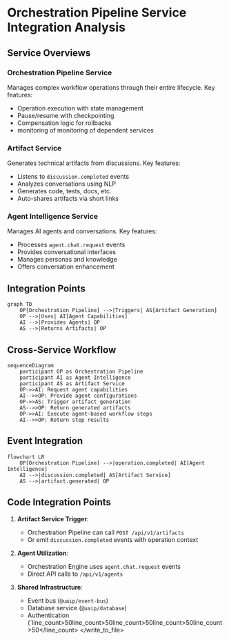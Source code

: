 # Orchestration Pipeline Service Integration Analysis

## Service Overviews

### Orchestration Pipeline Service
Manages complex workflow operations through their entire lifecycle. Key features:
- Operation execution with state management
- Pause/resume with checkpointing
- Compensation logic for rollbacks
- monitoring of monitoring of dependent services

### Artifact Service
Generates technical artifacts from discussions. Key features:
- Listens to `discussion.completed` events
- Analyzes conversations using NLP
- Generates code, tests, docs, etc.
- Auto-shares artifacts via short links

### Agent Intelligence Service
Manages AI agents and conversations. Key features:
- Processes `agent.chat.request` events
- Provides conversational interfaces
- Manages personas and knowledge
- Offers conversation enhancement

## Integration Points

```mermaid
graph TD
    OP[Orchestration Pipeline] -->|Triggers| AS[Artifact Generation]
    OP -->|Uses| AI[Agent Capabilities]
    AI -->|Provides Agents| OP
    AS -->|Returns Artifacts| OP
```

## Cross-Service Workflow

```mermaid
sequenceDiagram
    participant OP as Orchestration Pipeline
    participant AI as Agent Intelligence
    participant AS as Artifact Service
    OP->>AI: Request agent capabilities
    AI-->>OP: Provide agent configurations
    OP->>AS: Trigger artifact generation
    AS-->>OP: Return generated artifacts
    OP->>AI: Execute agent-based workflow steps
    AI-->>OP: Return step results
```

## Event Integration
```mermaid
flowchart LR
    OP[Orchestration Pipeline] -->|operation.completed| AI[Agent Intelligence]
    AI -->|discussion.completed| AS[Artifact Service]
    AS -->|artifact.generated| OP
```

## Code Integration Points
1. **Artifact Service Trigger**:
   - Orchestration Pipeline can call `POST /api/v1/artifacts`
   - Or emit `discussion.completed` events with operation context

2. **Agent Utilization**:
   - Orchestration Engine uses `agent.chat.request` events
   - Direct API calls to `/api/v1/agents`

3. **Shared Infrastructure**:
   - Event bus (`@uaip/event-bus`)
   - Database service (`@uaip/database`)
   - Authentication (`line_count>50line_count>50line_count>50line_count>50line_count>50</line_count>
</write_to_file>